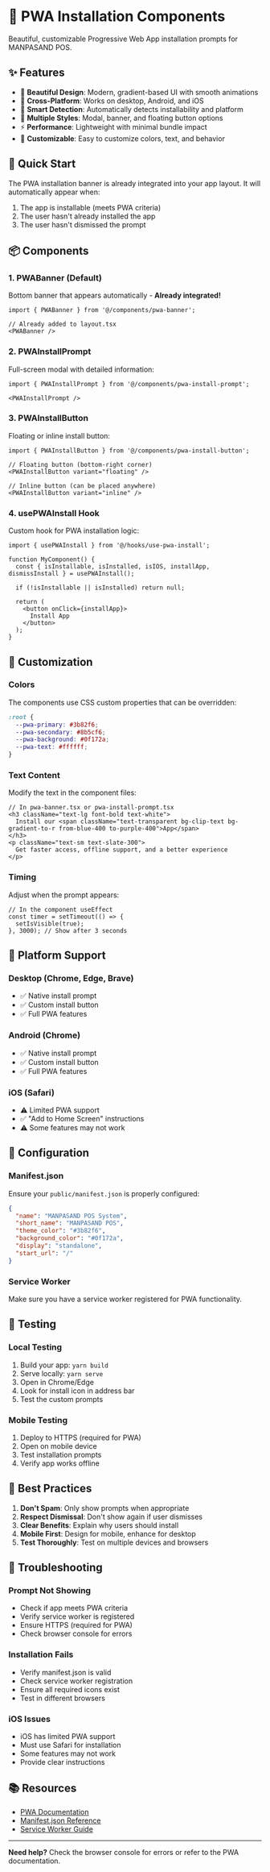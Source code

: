# 📱 PWA Installation Components

Beautiful, customizable Progressive Web App installation prompts for MANPASAND POS.

## ✨ Features

- 🎨 **Beautiful Design**: Modern, gradient-based UI with smooth animations
- 📱 **Cross-Platform**: Works on desktop, Android, and iOS
- 🚀 **Smart Detection**: Automatically detects installability and platform
- 🎯 **Multiple Styles**: Modal, banner, and floating button options
- ⚡ **Performance**: Lightweight with minimal bundle impact
- 🔧 **Customizable**: Easy to customize colors, text, and behavior

## 🚀 Quick Start

The PWA installation banner is already integrated into your app layout. It will automatically appear when:

1. The app is installable (meets PWA criteria)
2. The user hasn't already installed the app
3. The user hasn't dismissed the prompt

## 📦 Components

### 1. PWABanner (Default)
Bottom banner that appears automatically - **Already integrated!**

```tsx
import { PWABanner } from '@/components/pwa-banner';

// Already added to layout.tsx
<PWABanner />
```

### 2. PWAInstallPrompt
Full-screen modal with detailed information:

```tsx
import { PWAInstallPrompt } from '@/components/pwa-install-prompt';

<PWAInstallPrompt />
```

### 3. PWAInstallButton
Floating or inline install button:

```tsx
import { PWAInstallButton } from '@/components/pwa-install-button';

// Floating button (bottom-right corner)
<PWAInstallButton variant="floating" />

// Inline button (can be placed anywhere)
<PWAInstallButton variant="inline" />
```

### 4. usePWAInstall Hook
Custom hook for PWA installation logic:

```tsx
import { usePWAInstall } from '@/hooks/use-pwa-install';

function MyComponent() {
  const { isInstallable, isInstalled, isIOS, installApp, dismissInstall } = usePWAInstall();
  
  if (!isInstallable || isInstalled) return null;
  
  return (
    <button onClick={installApp}>
      Install App
    </button>
  );
}
```

## 🎨 Customization

### Colors
The components use CSS custom properties that can be overridden:

```css
:root {
  --pwa-primary: #3b82f6;
  --pwa-secondary: #8b5cf6;
  --pwa-background: #0f172a;
  --pwa-text: #ffffff;
}
```

### Text Content
Modify the text in the component files:

```tsx
// In pwa-banner.tsx or pwa-install-prompt.tsx
<h3 className="text-lg font-bold text-white">
  Install our <span className="text-transparent bg-clip-text bg-gradient-to-r from-blue-400 to-purple-400">App</span>
</h3>
<p className="text-sm text-slate-300">
  Get faster access, offline support, and a better experience
</p>
```

### Timing
Adjust when the prompt appears:

```tsx
// In the component useEffect
const timer = setTimeout(() => {
  setIsVisible(true);
}, 3000); // Show after 3 seconds
```

## 📱 Platform Support

### Desktop (Chrome, Edge, Brave)
- ✅ Native install prompt
- ✅ Custom install button
- ✅ Full PWA features

### Android (Chrome)
- ✅ Native install prompt
- ✅ Custom install button
- ✅ Full PWA features

### iOS (Safari)
- ⚠️ Limited PWA support
- ✅ "Add to Home Screen" instructions
- ⚠️ Some features may not work

## 🔧 Configuration

### Manifest.json
Ensure your `public/manifest.json` is properly configured:

```json
{
  "name": "MANPASAND POS System",
  "short_name": "MANPASAND POS",
  "theme_color": "#3b82f6",
  "background_color": "#0f172a",
  "display": "standalone",
  "start_url": "/"
}
```

### Service Worker
Make sure you have a service worker registered for PWA functionality.

## 🧪 Testing

### Local Testing
1. Build your app: `yarn build`
2. Serve locally: `yarn serve`
3. Open in Chrome/Edge
4. Look for install icon in address bar
5. Test the custom prompts

### Mobile Testing
1. Deploy to HTTPS (required for PWA)
2. Open on mobile device
3. Test installation prompts
4. Verify app works offline

## 🎯 Best Practices

1. **Don't Spam**: Only show prompts when appropriate
2. **Respect Dismissal**: Don't show again if user dismisses
3. **Clear Benefits**: Explain why users should install
4. **Mobile First**: Design for mobile, enhance for desktop
5. **Test Thoroughly**: Test on multiple devices and browsers

## 🐛 Troubleshooting

### Prompt Not Showing
- Check if app meets PWA criteria
- Verify service worker is registered
- Ensure HTTPS (required for PWA)
- Check browser console for errors

### Installation Fails
- Verify manifest.json is valid
- Check service worker registration
- Ensure all required icons exist
- Test in different browsers

### iOS Issues
- iOS has limited PWA support
- Must use Safari for installation
- Some features may not work
- Provide clear instructions

## 📚 Resources

- [PWA Documentation](https://web.dev/progressive-web-apps/)
- [Manifest.json Reference](https://developer.mozilla.org/en-US/docs/Web/Manifest)
- [Service Worker Guide](https://developer.mozilla.org/en-US/docs/Web/API/Service_Worker_API)

---

**Need help?** Check the browser console for errors or refer to the PWA documentation.
